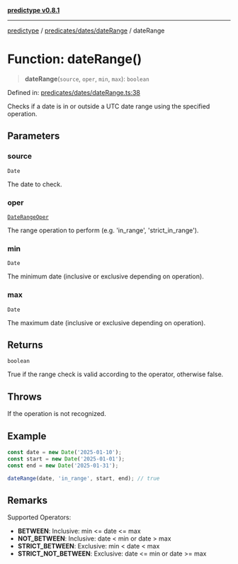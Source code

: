 [**predictype v0.8.1**](../../../../README.md)

***

[predictype](../../../../modules.md) / [predicates/dates/dateRange](../README.md) / dateRange

# Function: dateRange()

> **dateRange**(`source`, `oper`, `min`, `max`): `boolean`

Defined in: [predicates/dates/dateRange.ts:38](https://github.com/maduhaime/predictype/blob/2310adbaccb6fbc00cdab8e345e79bd5b09e40f5/src/predicates/dates/dateRange.ts#L38)

Checks if a date is in or outside a UTC date range using the specified operation.

## Parameters

### source

`Date`

The date to check.

### oper

[`DateRangeOper`](../../../../dates/enums/type-aliases/DateRangeOper.md)

The range operation to perform (e.g. 'in_range', 'strict_in_range').

### min

`Date`

The minimum date (inclusive or exclusive depending on operation).

### max

`Date`

The maximum date (inclusive or exclusive depending on operation).

## Returns

`boolean`

True if the range check is valid according to the operator, otherwise false.

## Throws

If the operation is not recognized.

## Example

```ts
const date = new Date('2025-01-10');
const start = new Date('2025-01-01');
const end = new Date('2025-01-31');

dateRange(date, 'in_range', start, end); // true
```

## Remarks

Supported Operators:
- **BETWEEN**: Inclusive: min <= date <= max
- **NOT_BETWEEN**: Inclusive: date < min or date > max
- **STRICT_BETWEEN**: Exclusive: min < date < max
- **STRICT_NOT_BETWEEN**: Exclusive: date <= min or date >= max
